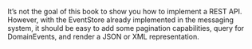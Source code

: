 It’s not the goal of this book to show you how to implement a REST API. However, with the EventStore already implemented in the messaging system, it should be easy to add some pagination capabilities, query for DomainEvents, and render a JSON or XML representation.



